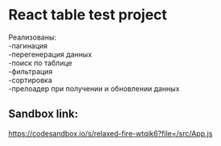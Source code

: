 # React table test project

Реализованы:  
-пагинация  
-перегенерация данных  
-поиск по таблице  
-фильтрация  
-сортировка  
-прелоадер при получении и обновлении данных

## Sandbox link:

https://codesandbox.io/s/relaxed-fire-wtqik6?file=/src/App.js
